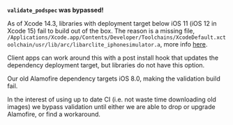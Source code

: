 **`validate_podspec` was bypassed!**

As of Xcode 14.3, libraries with deployment target below iOS 11 (iOS 12 in Xcode 15) fail to build out of the box.
The reason is a missing file, `/Applications/Xcode.app/Contents/Developer/Toolchains/XcodeDefault.xctoolchain/usr/lib/arc/libarclite_iphonesimulator.a`, more info [here](https://stackoverflow.com/questions/75574268/missing-file-libarclite-iphoneos-a-xcode-14-3).

Client apps can work around this with a post install hook that updates the dependency deployment target, but libraries do not have this option.

Our old Alamofire dependency targets iOS 8.0, making the validation build fail.

In the interest of using up to date CI (i.e. not waste time downloading old images) we bypass validation until either we are able to drop or upgrade Alamofire, or find a workaround.
